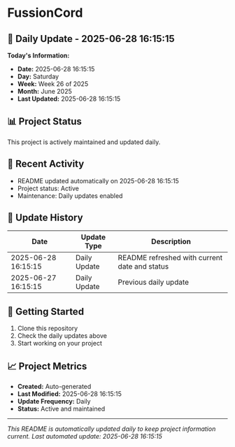 # FussionCord

## 📅 Daily Update - 2025-06-28 16:15:15

**Today's Information:**
- **Date:** 2025-06-28 16:15:15
- **Day:** Saturday
- **Week:** Week 26 of 2025
- **Month:** June 2025
- **Last Updated:** 2025-06-28 16:15:15

## 📊 Project Status

This project is actively maintained and updated daily.

## 🚀 Recent Activity

- README updated automatically on 2025-06-28 16:15:15
- Project status: Active
- Maintenance: Daily updates enabled

## 📝 Update History

| Date | Update Type | Description |
|------|-------------|-------------|
| 2025-06-28 16:15:15 | Daily Update | README refreshed with current date and status |
| 2025-06-27 16:15:15 | Daily Update | Previous daily update |

## 🔧 Getting Started

1. Clone this repository
2. Check the daily updates above
3. Start working on your project

## 📈 Project Metrics

- **Created:** Auto-generated
- **Last Modified:** 2025-06-28 16:15:15
- **Update Frequency:** Daily
- **Status:** Active and maintained

---

*This README is automatically updated daily to keep project information current.*
*Last automated update: 2025-06-28 16:15:15*
